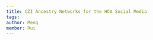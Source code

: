 ```yaml
---
title: CZI Ancestry Networks for the HCA Social Media
tags:
author: Meng
member: Rui
---
```


<!-- Twitter embeds from https://publish.twitter.com/ -->


